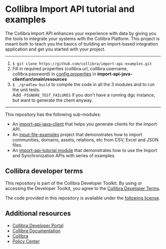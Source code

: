 # Collibra Import API tutorial and examples

The Collibra Import API enhances your experience with data by giving you the tools to integrate your systems with the Collibra Platform. This project is meant both to teach you the basics of building an import-based integration application and get you started with your project. 
___
1. `$ git clone https://github.com/collibra/import-api-examples.git`
2. Fill in required properties (collibra.url, collibra.username, collibra.password) in [config.properties](import-api-java-client/src/main/resources/config.properties) in **import-api-java-client\src\main\resources**
3. `$ ./gradlew build` to compile the code in all the 3 modules and to run the unit tests.<br/>Add `-PIGNORE_TEST_FAILURES` if you don't have a running dgc instance, but want to generate the client anyway.
___

This repository has the following sub-modules:

- An [import-api-java-client](import-api-java-client/README.md) that helps you generate clients for the Import API.
- An [input-file-examples](input-file-examples/README.md) project that demonstrates how to import communities, domains,
  assets, relations, etc from CSV, Excel and JSON files.
- An [import-api-tutorial module](import-api-tutorial/README.md) that demonstrates how to use the Import and
  Synchronization APIs with series of examples.

## Collibra developer terms

This repository is part of the Collibra Developer Toolkit. By using or accessing the Developer Toolkit, you agree to
the [Collibra Developer Terms](https://www.collibra.com/developer-terms).

The code provided in this repository is available under the [following license](LICENSE.md). 
## Additional resources

- [Collibra Developer Portal](https://developer.collibra.com/)
- [Collibra Documentation](https://community.collibra.com/documentation/)
- [Collibra](https://www.collibra.com/)
- [Policy Center](https://www.collibra.com/policies/)

